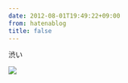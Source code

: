 ```yaml
---
date: 2012-08-01T19:49:22+09:00
from: hatenablog
title: false
---
```


<p>渋い</p><p><img src="http://dl.dropbox.com/u/5978869/image/20120801_194859.png"></p>

